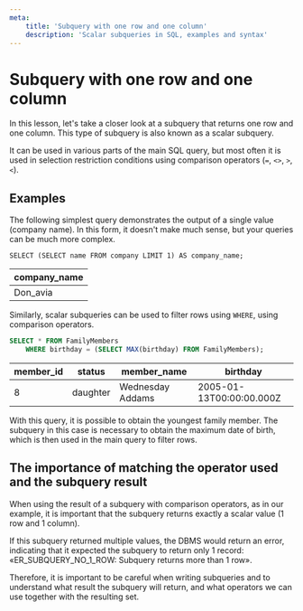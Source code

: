 ```yaml
---
meta:
    title: 'Subquery with one row and one column'
    description: 'Scalar subqueries in SQL, examples and syntax'
---
```


# Subquery with one row and one column

In this lesson, let's take a closer look at a subquery that returns one row and one column.
This type of subquery is also known as a scalar subquery.

It can be used in various parts of the main SQL query, but most often it is used
in selection restriction conditions using comparison operators (`=`, `<>`, `>`, `<`).

## Examples

The following simplest query demonstrates the output of a single value (company name).
In this form, it doesn't make much sense, but your queries can be much more complex.

```sql-Trip
SELECT (SELECT name FROM company LIMIT 1) AS company_name;
```

| company_name |
| ------------ |
| Don_avia     |

Similarly, scalar subqueries can be used to filter rows using `WHERE`, using comparison operators.

```sql
SELECT * FROM FamilyMembers
    WHERE birthday = (SELECT MAX(birthday) FROM FamilyMembers);
```

| member_id | status   | member_name      | birthday                 |
| --------- | -------- | ---------------- | ------------------------ |
| 8         | daughter | Wednesday Addams | 2005-01-13T00:00:00.000Z |

With this query, it is possible to obtain the youngest family member.
The subquery in this case is necessary to obtain the maximum date of birth, which is then used in the main query to filter rows.

## The importance of matching the operator used and the subquery result

When using the result of a subquery with comparison operators, as in our example, it is important that the subquery returns exactly a scalar value (1 row and 1 column).

If this subquery returned multiple values, the DBMS would return an error, indicating that it expected the subquery to return only 1 record:
«ER_SUBQUERY_NO_1_ROW: Subquery returns more than 1 row».

Therefore, it is important to be careful when writing subqueries and to understand what result the subquery will return,
and what operators we can use together with the resulting set.
